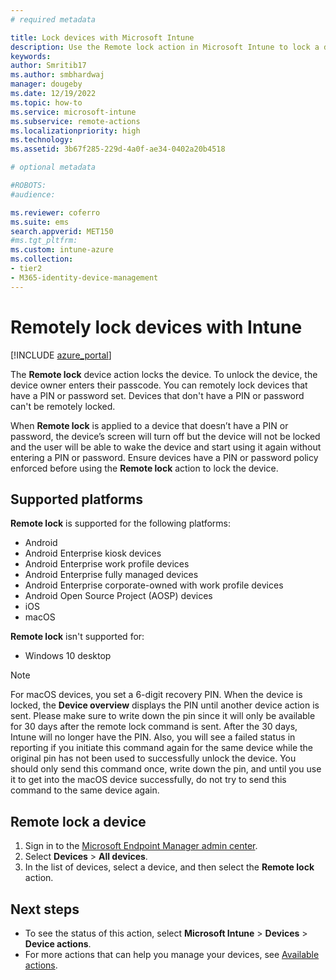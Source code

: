 ```yaml
---
# required metadata

title: Lock devices with Microsoft Intune
description: Use the Remote lock action in Microsoft Intune to lock a device that is protected by a PIN or password. 
keywords:
author: Smritib17
ms.author: smbhardwaj
manager: dougeby
ms.date: 12/19/2022
ms.topic: how-to
ms.service: microsoft-intune
ms.subservice: remote-actions
ms.localizationpriority: high
ms.technology:
ms.assetid: 3b67f285-229d-4a0f-ae34-0402a20b4518

# optional metadata

#ROBOTS:
#audience:

ms.reviewer: coferro
ms.suite: ems
search.appverid: MET150
#ms.tgt_pltfrm:
ms.custom: intune-azure
ms.collection:
- tier2
- M365-identity-device-management
---
```


# Remotely lock devices with Intune

[!INCLUDE [azure_portal](../includes/azure_portal.md)]

The **Remote lock** device action locks the device. To unlock the device, the device owner enters their passcode. You can remotely lock devices that have a PIN or password set. Devices that don't have a PIN or password can't be remotely locked.

When **Remote lock** is applied to a device that doesn’t have a PIN or password, the device’s screen will turn off but the device will not be locked and the user will be able to wake the device and start using it again without entering a PIN or password. Ensure devices have a PIN or password policy enforced before using the **Remote lock** action to lock the device.

## Supported platforms

**Remote lock** is supported for the following platforms:

- Android
- Android Enterprise kiosk devices
- Android Enterprise work profile devices
- Android Enterprise fully managed devices
- Android Enterprise corporate-owned with work profile devices
- Android Open Source Project (AOSP) devices
- iOS
- macOS

**Remote lock** isn't supported for:
- Windows 10 desktop

> [!NOTE]
> For macOS devices, you set a 6-digit recovery PIN. When the device is locked, the **Device overview** displays the PIN until another device action is sent. Please make sure to write down the pin since it will only be available for 30 days after the remote lock command is sent. After the 30 days, Intune will no longer have the PIN. Also, you will see a failed status in reporting if you initiate this command again for the same device while the original pin has not been used to successfully unlock the device. You should only send this command once, write down the pin, and until you use it to get into the macOS device successfully, do not try to send this command to the same device again.


## Remote lock a device

1. Sign in to the [Microsoft Endpoint Manager admin center](https://go.microsoft.com/fwlink/?linkid=2109431).
3. Select **Devices** > **All devices**.
4. In the list of devices, select a device, and then select the **Remote lock** action.

## Next steps

- To see the status of this action, select **Microsoft Intune** > **Devices** > **Device actions**. 
- For more actions that can help you manage your devices, see [Available actions](device-management.md).
